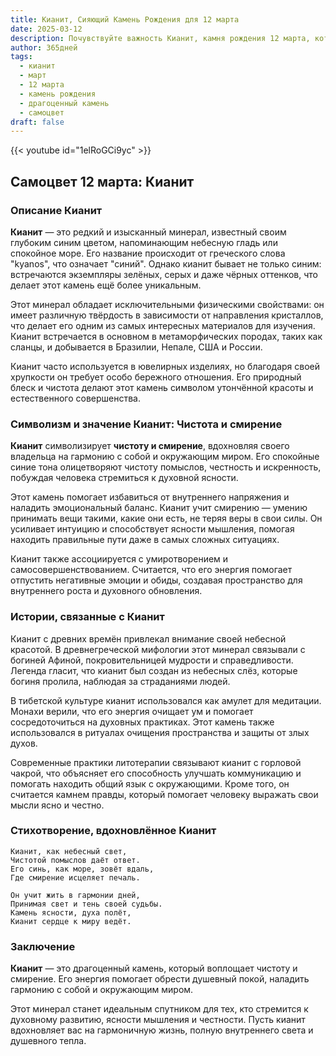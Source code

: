 ```yaml
---
title: Кианит, Сияющий Камень Рождения для 12 марта
date: 2025-03-12
description: Почувствуйте важность Кианит, камня рождения 12 марта, который символизирует Чистота и смирение. Пусть его красота и значение осветят ваш день.
author: 365дней
tags:
  - кианит
  - март
  - 12 марта
  - камень рождения
  - драгоценный камень
  - самоцвет
draft: false
---
```


{{< youtube id="1elRoGCi9yc" >}}

## Самоцвет 12 марта: Кианит

### Описание Кианит

**Кианит** — это редкий и изысканный минерал, известный своим глубоким синим цветом, напоминающим небесную гладь или спокойное море. Его название происходит от греческого слова "kyanos", что означает "синий". Однако кианит бывает не только синим: встречаются экземпляры зелёных, серых и даже чёрных оттенков, что делает этот камень ещё более уникальным.

Этот минерал обладает исключительными физическими свойствами: он имеет различную твёрдость в зависимости от направления кристаллов, что делает его одним из самых интересных материалов для изучения. Кианит встречается в основном в метаморфических породах, таких как сланцы, и добывается в Бразилии, Непале, США и России.

Кианит часто используется в ювелирных изделиях, но благодаря своей хрупкости он требует особо бережного отношения. Его природный блеск и чистота делают этот камень символом утончённой красоты и естественного совершенства.

### Символизм и значение Кианит: Чистота и смирение

**Кианит** символизирует **чистоту и смирение**, вдохновляя своего владельца на гармонию с собой и окружающим миром. Его спокойные синие тона олицетворяют чистоту помыслов, честность и искренность, побуждая человека стремиться к духовной ясности.

Этот камень помогает избавиться от внутреннего напряжения и наладить эмоциональный баланс. Кианит учит смирению — умению принимать вещи такими, какие они есть, не теряя веры в свои силы. Он усиливает интуицию и способствует ясности мышления, помогая находить правильные пути даже в самых сложных ситуациях.

Кианит также ассоциируется с умиротворением и самосовершенствованием. Считается, что его энергия помогает отпустить негативные эмоции и обиды, создавая пространство для внутреннего роста и духовного обновления.

### Истории, связанные с Кианит

Кианит с древних времён привлекал внимание своей небесной красотой. В древнегреческой мифологии этот минерал связывали с богиней Афиной, покровительницей мудрости и справедливости. Легенда гласит, что кианит был создан из небесных слёз, которые богиня пролила, наблюдая за страданиями людей.

В тибетской культуре кианит использовался как амулет для медитации. Монахи верили, что его энергия очищает ум и помогает сосредоточиться на духовных практиках. Этот камень также использовался в ритуалах очищения пространства и защиты от злых духов.

Современные практики литотерапии связывают кианит с горловой чакрой, что объясняет его способность улучшать коммуникацию и помогать находить общий язык с окружающими. Кроме того, он считается камнем правды, который помогает человеку выражать свои мысли ясно и честно.

### Стихотворение, вдохновлённое Кианит

	Кианит, как небесный свет,  
	Чистотой помыслов даёт ответ.  
	Его синь, как море, зовёт вдаль,  
	Где смирение исцеляет печаль.
	
	Он учит жить в гармонии дней,  
	Принимая свет и тень своей судьбы.  
	Камень ясности, духа полёт,  
	Кианит сердце к миру ведёт.

### Заключение

**Кианит** — это драгоценный камень, который воплощает чистоту и смирение. Его энергия помогает обрести душевный покой, наладить гармонию с собой и окружающим миром.

Этот минерал станет идеальным спутником для тех, кто стремится к духовному развитию, ясности мышления и честности. Пусть кианит вдохновляет вас на гармоничную жизнь, полную внутреннего света и душевного тепла.